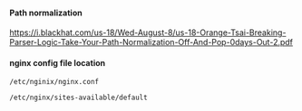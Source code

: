 #### Path normalization
https://i.blackhat.com/us-18/Wed-August-8/us-18-Orange-Tsai-Breaking-Parser-Logic-Take-Your-Path-Normalization-Off-And-Pop-0days-Out-2.pdf
#### nginx config file location
```
/etc/nginix/nginx.conf
```
```
/etc/nginx/sites-available/default
```
